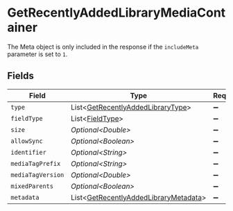 # GetRecentlyAddedLibraryMediaContainer

The Meta object is only included in the response if the `includeMeta` parameter is set to `1`.



## Fields

| Field                                                                                                | Type                                                                                                 | Required                                                                                             | Description                                                                                          | Example                                                                                              |
| ---------------------------------------------------------------------------------------------------- | ---------------------------------------------------------------------------------------------------- | ---------------------------------------------------------------------------------------------------- | ---------------------------------------------------------------------------------------------------- | ---------------------------------------------------------------------------------------------------- |
| `type`                                                                                               | List\<[GetRecentlyAddedLibraryType](../../models/operations/GetRecentlyAddedLibraryType.md)>         | :heavy_minus_sign:                                                                                   | N/A                                                                                                  |                                                                                                      |
| `fieldType`                                                                                          | List\<[FieldType](../../models/operations/FieldType.md)>                                             | :heavy_minus_sign:                                                                                   | N/A                                                                                                  |                                                                                                      |
| `size`                                                                                               | *Optional\<Double>*                                                                                  | :heavy_minus_sign:                                                                                   | N/A                                                                                                  | 50                                                                                                   |
| `allowSync`                                                                                          | *Optional\<Boolean>*                                                                                 | :heavy_minus_sign:                                                                                   | N/A                                                                                                  |                                                                                                      |
| `identifier`                                                                                         | *Optional\<String>*                                                                                  | :heavy_minus_sign:                                                                                   | N/A                                                                                                  | com.plexapp.plugins.library                                                                          |
| `mediaTagPrefix`                                                                                     | *Optional\<String>*                                                                                  | :heavy_minus_sign:                                                                                   | N/A                                                                                                  | /system/bundle/media/flags/                                                                          |
| `mediaTagVersion`                                                                                    | *Optional\<Double>*                                                                                  | :heavy_minus_sign:                                                                                   | N/A                                                                                                  | 1680021154                                                                                           |
| `mixedParents`                                                                                       | *Optional\<Boolean>*                                                                                 | :heavy_minus_sign:                                                                                   | N/A                                                                                                  |                                                                                                      |
| `metadata`                                                                                           | List\<[GetRecentlyAddedLibraryMetadata](../../models/operations/GetRecentlyAddedLibraryMetadata.md)> | :heavy_minus_sign:                                                                                   | N/A                                                                                                  |                                                                                                      |